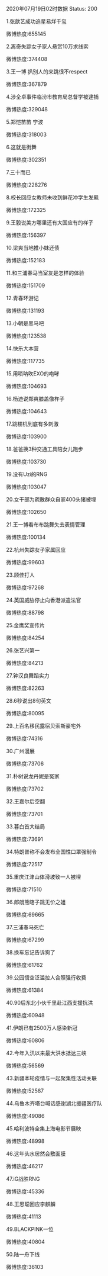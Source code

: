 2020年07月19日02时数据
Status: 200

1.张歆艺成功追星易烊千玺

微博热度:655145

2.离奇失踪女子家人悬赏10万求线索

微博热度:374408

3.王一博 扒别人的来跳很不respect

微博热度:367879

4.涉仝卓事件临汾市教育局总督学被逮捕

微博热度:329048

5.郑恺苗苗 宁波

微博热度:318003

6.这就是街舞

微博热度:302351

7.三十而已

微博热度:228276

8.校长回应女教师未收到鲜花冲学生发飙

微博热度:172325

9.王毅说美方哪里还有大国应有的样子

微博热度:156397

10.梁爽当地推小妹还债

微博热度:152183

11.和三浦春马当室友是怎样的体验

微博热度:151709

12.青春环游记

微博热度:131193

13.小朝是黑马吧

微博热度:123538

14.快乐大本营

微博热度:117735

15.用唢呐吹EXO的咆哮

微博热度:104693

16.杨迪说郑爽膝盖像杵子

微博热度:104643

17.跳楼机到底有多刺激

微博热度:103900

18.爸爸换3种交通工具陪女儿跑步

微博热度:103730

19.没有Uzi的RNG

微博热度:103047

20.女干部为疏散群众自家400头猪被埋

微博热度:102650

21.王一博看布布跳舞失去表情管理

微博热度:100134

22.杭州失踪女子家属回应

微博热度:99603

23.顾佳打人

微博热度:97268

24.英国威胁停止向香港派遣法官

微博热度:88798

25.金鹰奖宣传片

微博热度:84254

26.张艺兴第一

微博热度:84213

27.钟汉良舞蹈实力

微博热度:82263

28.6秒说出8句英文

微博热度:80095

29.上百名移民露宿贝索斯豪宅外

微博热度:74316

30.广州漫展

微博热度:73706

31.朴树说龙丹妮是冤家

微博热度:73702

32.王嘉尔后空翻

微博热度:73701

33.暮白首大结局

微博热度:73691

34.特朗普称不会发布全国性口罩强制令

微博热度:72517

35.重庆江津山体滑坡致一人被埋

微博热度:71510

36.郎朗熊瞎子跳无价之姐

微博热度:69665

37.三浦春马死亡

微博热度:67299

38.换车忘记告诉狗了

微博热度:61762

39.公园悟空泛滥拉人合照强行收费

微博热度:61384

40.90后东北小伙千里赴江西支援抗洪

微博热度:60948

41.伊朗已有2500万人感染新冠

微博热度:60806

42.今年入汛以来最大洪水抵达三峡

微博热度:56569

43.新疆本轮疫情与一起聚集性活动关联

微博热度:52587

44.乌鲁木齐塔台喊话感谢湖北援疆医疗队

微博热度:49086

45.哈利波特全集上海电影节展映

微博热度:48998

46.这年头水居然会敷面膜

微博热度:46217

47.iG战胜RNG

微博热度:45336

48.王思聪回应李麒麟

微博热度:41113

49.BLACKPINK一位

微博热度:40804

50.陆一舟下线

微博热度:36103


